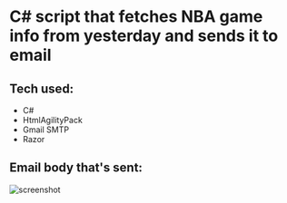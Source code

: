 # C# script that fetches NBA game info from yesterday and sends it to email

## Tech used:
- C#
- HtmlAgilityPack
- Gmail SMTP
- Razor

## Email body that's sent:
![screenshot](assets/email.png)
